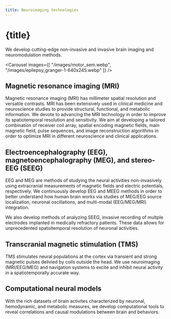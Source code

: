 ```yaml
---
title: Neuroimaging technologies 
---
```


<script lang="ts">
    import Carousel from "$lib/components/Carousel.svelte";
</script>

# {title}

We develop cutting-edge non-invasive and invasive brain imaging and neuromodulation methods. 

<Carousel images={[
    "/images/motor_sem.webp",
    "/images/epilepsy_granger-1-640x245.webp"
]} />

## Magnetic resonance imaging (MRI)
Magnetic resonance imaging (MRI) has millimeter spatial resolution and versatile contrasts. MRI has been extensively used in clinical medicine and neuroscience studies to provide structural, functional, and metabolic information. We devote to advancing the MRI technology in order to improve its spatiotemporal resolution and sensitivity. We aim at developing a tailored combination of receiver coil array, spatial encoding magnetic fields, main magnetic field, pulse sequences, and image reconstruction algorithms in order to optimize MRI in different neuroscience and clinical applications.

## Electroencephalography (EEG), magnetoencephalography (MEG), and stereo-EEG (SEEG)
EEG and MEG are methods of studying the neural activities non-invasively using extracranial measurements of magnetic fields and electric potentials, respectively. We continuously develop EEG and MEEG methods in order to better understand how human brain works via studies of MEG/EEG source localization, neuronal oscillations, and multi-modal (EEG/MEG/MRI) integration.

We also develop methods of analyzing SEEG, invasive recording of multple electrodes implanted in medically refractory patients. These data allows for unprecedented spatoitemporal resolution of neuronal activities.
## Transcranial magnetic stimulation (TMS)
TMS stimulates neural populations at the cortex via transient and strong magnetic pulses delivied by coils outside the head. We use neuroimaging (MRI/EEG/MEG) and navigation systems to excite and inhibit neural activity in a spatiotemporally accurate way.

## Computational neural models
With the rich datasets of brain activites characterized by neuronal, hemodynamic, and metabolic measures, we develop computational tools to reveal correlations and causal modulations between brain and behaviors. 